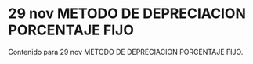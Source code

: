 # 29 nov  METODO DE DEPRECIACION PORCENTAJE FIJO

Contenido para 29 nov  METODO DE DEPRECIACION PORCENTAJE FIJO.